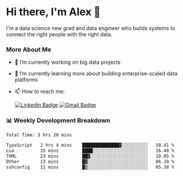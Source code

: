 # Hi there, I'm Alex  👋

I'm a data science new grad and data engineer who builds systems to connect the right people with the right data. 

### More About Me

- 🔭 I’m currently working on big data projects
- 🌱 I’m currently learning more about building enterprise-scaled data platforms
- 📫 How to reach me:

  [![Linkedin Badge](https://img.shields.io/badge/LinkedIn-0077B5?style=for-the-badge&logo=linkedin&logoColor=white)](https://www.linkedin.com/in/itsalexchen) [![Gmail Badge](https://img.shields.io/badge/Gmail-D14836?style=for-the-badge&logo=gmail&logoColor=white)](mailto:itsalexchen@gmail.com)




### 📊 Weekly Development Breakdown
<!--START_SECTION:waka-->

```txt
Total Time: 3 hrs 20 mins

TypeScript   2 hrs 4 mins    ██████████████▓░░░░░░░░░░   58.41 %
Lua          35 mins         ████░░░░░░░░░░░░░░░░░░░░░   16.40 %
TOML         23 mins         ██▓░░░░░░░░░░░░░░░░░░░░░░   10.85 %
Other        13 mins         █▓░░░░░░░░░░░░░░░░░░░░░░░   06.10 %
sshconfig    11 mins         █▒░░░░░░░░░░░░░░░░░░░░░░░   05.38 %
```

<!--END_SECTION:waka-->
